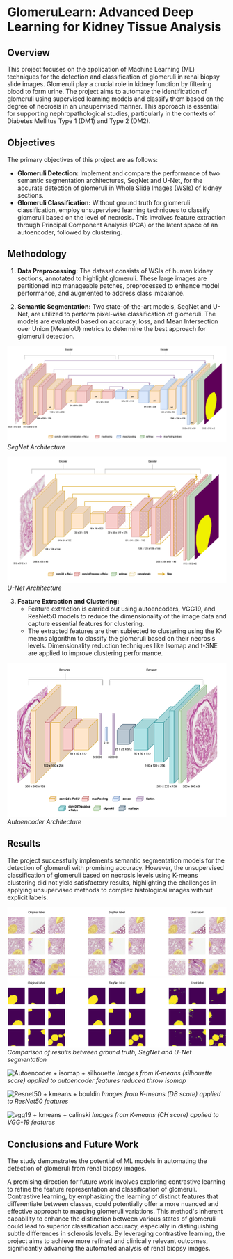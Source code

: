 # GlomeruLearn: Advanced Deep Learning for Kidney Tissue Analysis

## Overview

This project focuses on the application of Machine Learning (ML) techniques for the detection and classification of glomeruli in renal biopsy slide images. Glomeruli play a crucial role in kidney function by filtering blood to form urine. The project aims to automate the identification of glomeruli using supervised learning models and classify them based on the degree of necrosis in an unsupervised manner. This approach is essential for supporting nephropathological studies, particularly in the contexts of Diabetes Mellitus Type 1 (DM1) and Type 2 (DM2).

## Objectives

The primary objectives of this project are as follows:
- **Glomeruli Detection:** Implement and compare the performance of two semantic segmentation architectures, SegNet and U-Net, for the accurate detection of glomeruli in Whole Slide Images (WSIs) of kidney sections.
- **Glomeruli Classification:** Without ground truth for glomeruli classification, employ unsupervised learning techniques to classify glomeruli based on the level of necrosis. This involves feature extraction through Principal Component Analysis (PCA) or the latent space of an autoencoder, followed by clustering.

## Methodology

1. **Data Preprocessing:** The dataset consists of WSIs of human kidney sections, annotated to highlight glomeruli. These large images are partitioned into manageable patches, preprocessed to enhance model performance, and augmented to address class imbalance.
   
2. **Semantic Segmentation:** Two state-of-the-art models, SegNet and U-Net, are utilized to perform pixel-wise classification of glomeruli. The models are evaluated based on accuracy, loss, and Mean Intersection over Union (MeanIoU) metrics to determine the best approach for glomeruli detection.

![SegNet Architecture](image/Segnet.png)
*SegNet Architecture*

![U-Net Architecture](image/Unet.png)
*U-Net Architecture*

3. **Feature Extraction and Clustering:**
   - Feature extraction is carried out using autoencoders, VGG19, and ResNet50 models to reduce the dimensionality of the image data and capture essential features for clustering.
   - The extracted features are then subjected to clustering using the K-means algorithm to classify the glomeruli based on their necrosis levels. Dimensionality reduction techniques like Isomap and t-SNE are applied to improve clustering performance.

![Autoencoder Architecture](image/Autoencoder.png)
*Autoencoder Architecture*

## Results

The project successfully implements semantic segmentation models for the detection of glomeruli with promising accuracy. However, the unsupervised classification of glomeruli based on necrosis levels using K-means clustering did not yield satisfactory results, highlighting the challenges in applying unsupervised methods to complex histological images without explicit labels.

![Image with sematic segmentation](image/segmentation_images.png)
![Semantic segmentation](image/segmentation_labels.png)
*Comparison of results between ground truth, SegNet and U-Net segmentation*

![Autoencoder + isomap + silhouette](image/autoencoder_isomap_silhouette_images.png)
*Images from K-means (silhouette score) applied to autoencoder features reduced throw isomap*

![Resnet50 + kmeans + bouldin](image/resnet50_kmeans_davies_bouldin_images.png)
*Images from K-means (DB score) applied to ResNet50 features*

![vgg19 + kmeans + calinski](image/vgg19_kmeans_calinski_harabasz_images.png)
*Images from K-means (CH score) applied to VGG-19 features*

## Conclusions and Future Work

The study demonstrates the potential of ML models in automating the detection of glomeruli from renal biopsy images.

A promising direction for future work involves exploring contrastive learning to refine the feature representation and classification of glomeruli. Contrastive learning, by emphasizing the learning of distinct features that differentiate between classes, could potentially offer a more nuanced and effective approach to mapping glomeruli variations. This method's inherent capability to enhance the distinction between various states of glomeruli could lead to superior classification accuracy, especially in distinguishing subtle differences in sclerosis levels. By leveraging contrastive learning, the project aims to achieve more refined and clinically relevant outcomes, significantly advancing the automated analysis of renal biopsy images.